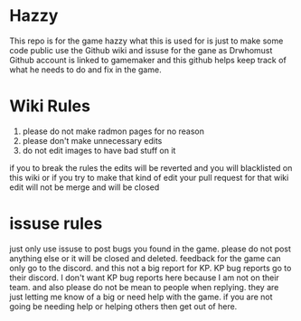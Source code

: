 # Hazzy

This repo is for the game hazzy
what this is used for is just to make some code public
use the Github wiki and issuse for the gane as Drwhomust Github account is linked to gamemaker
and this github helps keep track of what he needs to do and fix in the game.

# Wiki Rules

1. please do not make radmon pages for no reason
2. please don't make unnecessary edits
3. do not edit images to have bad stuff on it

if you to break the rules the edits will be reverted and you will blacklisted on this wiki or if you try to make that
kind of edit your pull request for that wiki edit will not be merge and will be closed

# issuse rules

just only use issuse to post bugs you found in the game. please do not post anything else or it will be closed and deleted. feedback for the game can only go to the discord. and this not a big report for KP. KP bug reports go to their discord. I don't want KP bug reports here because I am not on their team. and also please do not be mean to people when replying. they are just letting me know of a big or need help with the game. if you are not going be needing help or helping others then get out of here.
